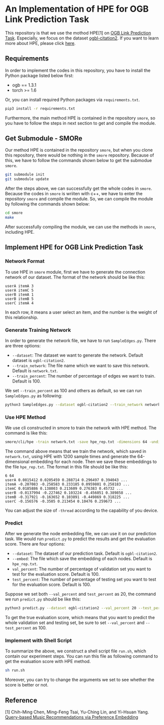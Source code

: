 # An Implementation of HPE for OGB Link Prediction Task
This repository is that we use the mothod HPE[1] on [OGB Link Prediction Task](https://ogb.stanford.edu/docs/leader_linkprop/). Especially, we focus on the dataset [ogbl-citation2](https://ogb.stanford.edu/docs/linkprop/#ogbl-citation2). If you want to learn more about HPE, please click [here](https://github.com/cnclabs/smore).


## Requirements

In order to implement the codes in this repository, you have to install the Python package listed below first:

- ogb == 1.3.1
- torch >= 1.6

Or, you can install required Python packages via `requirements.txt`.

```bash
pip3 install -r requirements.txt
```

Furthermore, the main method HPE is contained in the repository `smore`, so you have to follow the steps in next section to get and compile the module.


## Get Submodule - SMORe

Our method HPE is contained in the repository `smore`, but when you clone this repository, there would be nothing in the `smore` repository. Because of this, we have to follow the commands shown below to get the submodue `smore`.

```bash
git submodule init
git submodule update
```

After the steps above, we can successfully get the whole codes in `smore`. Because the codes in `smore` is wriiten with c++, we have to enter the repository `smore` and compile the module. So, we can compile the module by following the commands shown below:

```bash
cd smore
make
```

After successfully compiling the module, we can use the methods in `smore`, including HPE.


## Implement HPE for OGB Link Prediction Task

### Network Format
To use HPE in `smore` module, first we have to generate the connection network of our dataset. The format of the network should be like this:

```
userA itemA 3
userA itemC 5
userB itemA 1
userB itemB 5
userC itemA 4
```

In each row, it means a user select an item, and the number is the weight of this relationship.

### Generate Training Network
In order to generate the network file, we have to run `SampleEdges.py`. There are three options:

- `--dataset`: The dataset we want to generate the network. Default dataset is `ogbl-citation2`.
- `--train_network`: The file name which we want to save this network. Default is `network.txt`.
- `--train_percent`: The number of percentage of edges we want to train. Default is 100.

We set `--train_percent` as 100 and others as default, so we can run `SampleEdges.py` as following:

```bash
python3 SampleEdges.py --dataset ogbl-citation2 --train_network network.txt --train_percent 100
```

### Use HPE Method
We use cli constructed in smore to train the network with HPE method. The command is like this:

```bash
smore/cli/hpe -train network.txt -save hpe_rep.txt -dimensions 64 -undirected 0 -sample_times 1200 -walk_steps 5 -threads 8
```

The command above means that we train the network, which saved in `network.txt`, using HPE with 1200 sample times  and generate the 64-dimensional embedding for each node. Then we save these embeddings to the file `hpe_rep.txt`. The format in this file should be like this:

```
6 64
userA 0.0815412 0.0205459 0.288714 0.296497 0.394043 ...
itemA -0.207083 -0.258583 0.233185 0.0959801 0.258183 ...
itemC 0.0185886 0.138003 0.213609 0.276383 0.45732 ...
userB -0.0137994 -0.227462 0.103224 -0.456051 0.389858 ...
itemB -0.317921 -0.163652 0.103891 -0.449869 0.318225 ...
userC -0.156576 -0.3505 0.213454 0.10476 0.259673 ...
```

You can adjust the size of `-thread` according to the capability of you device.

### Predict
After we generate the node embedding file, we can use it on our prediction task. We would run `predict.py` to predict the results and get the evaluation score. There are four options:

- `--dataset`: The dataset of our prediction task. Default is `ogbl-citation2`.
- `--embed`: The file which save the embedding of each nodes. Default is `hpe_rep.txt`.
- `val_percent`: The number of percentage of validation set you want to test for the evaluation score. Default is 100.
- `test_percent`: The number of percentage of testing set you want to test for the evaluation score. Default is 100.

Suppose we set both `--val_percent` and `test_percent` as 20, the command we run `predict.py` should be like this:

```bash
python3 predict.py --dataset ogbl-citation2 --val_percent 20 --test_percent 20 --embed hpe_rep.txt
```

To get the true evaluation score, which means that you want to predict the whole validation set and testing set, be sure to set `--val_percent` and `--test_percent` as 100.

### Implement with Shell Script
To summarize the above, we construct a shell script file `run.sh`, which contain our experiment steps. You can run this file as following command to get the evaluation score with HPE method.

```bash
sh run.sh
```

Moreover, you can try to change the arguments we set to see whether the score is better or not.


## Reference
[1] Chih-Ming Chen, Ming-Feng Tsai, Yu-Ching Lin, and Yi-Hsuan Yang. [Query-based Music Recommendations via Preference Embedding](https://dl.acm.org/doi/10.1145/2959100.2959169)
